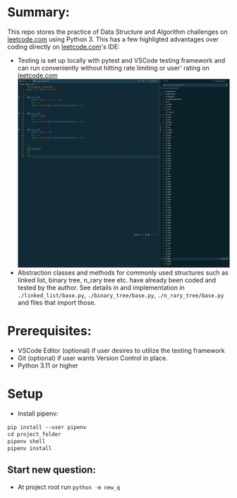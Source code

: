 # Summary:

This repo stores the practice of Data Structure and Algorithm challenges on [leetcode.com](leetcode.com) using Python 3. This has a few highligted advantages over coding directly on [leetcode.com](leetcode.com)'s IDE:

- Testing is set up locally with pytest and VSCode testing framework and can run conveniently without hitting rate limiting or user' rating on [leetcode.com](leetcode.com)
  ![testing](https://github.com/tinutmap/leetcode.com/blob/master/static/testing.png?raw=true)
- Abstraction classes and methods for commonly used structures such as linked list, binary tree, n_rary tree etc. have already been coded and tested by the author. See details in and implementation in `./linked_list/base.py`, `./binary_tree/base.py`, `./n_rary_tree/base.py` and files that import those.

# Prerequisites:

- VSCode Editor (optional) if user desires to utilize the testing framework
- Git (optional) if user wants Version Control in place.
- Python 3.11 or higher

# Setup

- Install pipenv:

```
pip install --user pipenv
cd project_folder
pipenv shell
pipenv install
```

## Start new question:

- At project root run `python -m new_q`
